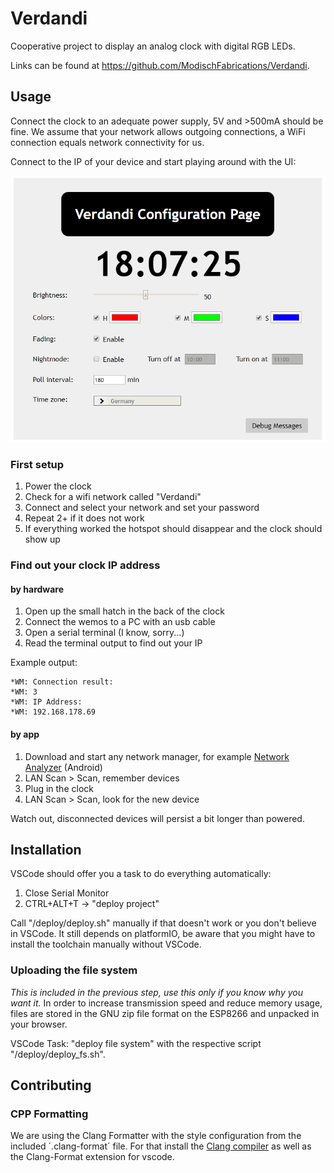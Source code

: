 # Verdandi
Cooperative project to display an analog clock with digital RGB LEDs.

Links can be found at https://github.com/ModischFabrications/Verdandi.

## Usage
Connect the clock to an adequate power supply, 5V and >500mA should be fine. 
We assume that your network allows outgoing connections, a WiFi connection equals 
network connectivity for us.

Connect to the IP of your device and start playing around with the UI:

![Verdandi Config Page](https://github.com/ModischFabrications/Verdandi/blob/master/res/verdandi-config-page.png)

### First setup
1. Power the clock
2. Check for a wifi network called "Verdandi"
3. Connect and select your network and set your password
4. Repeat 2+ if it does not work
5. If everything worked the hotspot should disappear and the clock should show up

### Find out your clock IP address
#### by hardware
1. Open up the small hatch in the back of the clock
1. Connect the wemos to a PC with an usb cable
1. Open a serial terminal (I know, sorry...)
1. Read the terminal output to find out your IP

Example output:
```
*WM: Connection result: 
*WM: 3
*WM: IP Address:
*WM: 192.168.178.69
```

#### by app
1. Download and start any network manager, for example [Network Analyzer](https://play.google.com/store/apps/details?id=net.techet.netanalyzerlite.an) (Android)
1. LAN Scan > Scan, remember devices
1. Plug in the clock
1. LAN Scan > Scan, look for the new device

Watch out, disconnected devices will persist a bit longer than powered.

## Installation
VSCode should offer you a task to do everything automatically:
1. Close Serial Monitor
2. CTRL+ALT+T -> "deploy project"

Call "/deploy/deploy.sh" manually if that doesn't work or you don't believe in VSCode.
It still depends on platformIO, be aware that you might have to install the toolchain manually without VSCode.

### Uploading the file system
*This is included in the previous step, use this only if you know why you want it.*
In order to increase transmission speed and reduce memory usage, files are stored in the GNU zip file format on the ESP8266 and unpacked in your browser. 

VSCode Task: "deploy file system" with the respective script "/deploy/deploy_fs.sh". 

## Contributing
### CPP Formatting
We are using the Clang Formatter with the style configuration from the included ´.clang-format´ file. For that install the [Clang compiler](https://github.com/nextcloud/desktop/wiki) as well as the Clang-Format extension for vscode.

